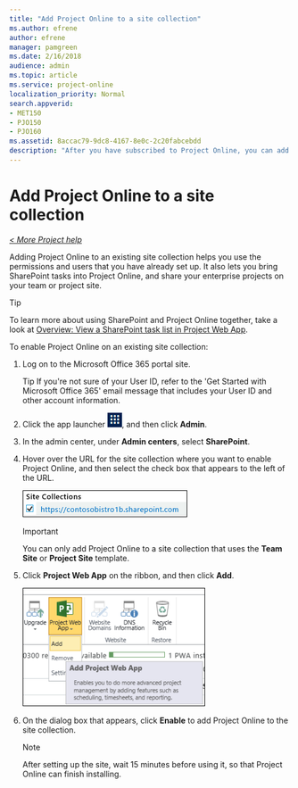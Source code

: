 ```yaml
---
title: "Add Project Online to a site collection"
ms.author: efrene
author: efrene
manager: pamgreen
ms.date: 2/16/2018
audience: admin
ms.topic: article
ms.service: project-online
localization_priority: Normal
search.appverid:
- MET150
- PJO150
- PJO160
ms.assetid: 8accac79-9dc8-4167-8e0c-2c20fabcebdd
description: "After you have subscribed to Project Online, you can add it to an existing site collection."
---
```


# Add Project Online to a site collection

 *[\< More Project help](project-help.md)* 
  
Adding Project Online to an existing site collection helps you use the permissions and users that you have already set up. It also lets you bring SharePoint tasks into Project Online, and share your enterprise projects on your team or project site.
  
> [!TIP]
> To learn more about using SharePoint and Project Online together, take a look at [Overview: View a SharePoint task list in Project Web App](https://support.office.com/article/720757ef-545c-4635-98f9-c231d662561b). 
  
To enable Project Online on an existing site collection:
  
1. Log on to the Microsoft Office 365 portal site.
    
    Tip If you're not sure of your User ID, refer to the 'Get Started with Microsoft Office 365' email message that includes your User ID and other account information.
    
2. Click the app launcher ![The app launcher icon in Office 365](media/7502f4ec-3c9a-435d-a7b4-b9cda85189a7.png), and then click **Admin**.
    
3. In the admin center, under **Admin centers**, select **SharePoint**.
    
4. Hover over the URL for the site collection where you want to enable Project Online, and then select the check box that appears to the left of the URL.
    
    ![Site Collections check box](media/fa112993-ceb2-44c4-9884-07897ebc9315.png)
  
    > [!IMPORTANT]
    > You can only add Project Online to a site collection that uses the **Team Site** or **Project Site** template. 
  
5. Click **Project Web App** on the ribbon, and then click **Add**.
    
    ![Project Web App \> Add](media/93785041-1596-4369-9c36-ac5228a68eac.png)
  
6. On the dialog box that appears, click **Enable** to add Project Online to the site collection. 
    
    > [!NOTE]
    > After setting up the site, wait 15 minutes before using it, so that Project Online can finish installing. 
  

